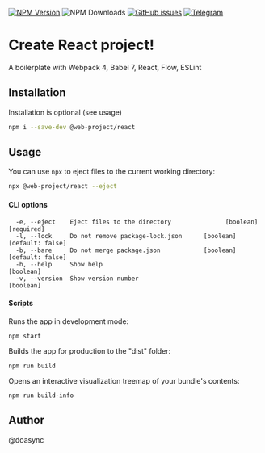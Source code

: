[![NPM Version][npm-image]][npm-url] ![NPM Downloads][downloads-image] [![GitHub issues][issues-image]][issues-url] [![Telegram][telegram-image]][telegram-url]

[npm-image]: https://img.shields.io/npm/v/@web-project/react.svg
[npm-url]: https://www.npmjs.com/package/@web-project/react
[downloads-image]: https://img.shields.io/npm/dw/@web-project/react.svg
[deps-image]: https://david-dm.org/doasync/@web-project/react.svg
[issues-image]: https://img.shields.io/github/issues/doasync/web-project-react.svg
[issues-url]: https://github.com/doasync/web-project-react/issues
[license-image]: https://img.shields.io/badge/license-MIT-blue.svg
[license-url]: https://raw.githubusercontent.com/doasync/web-project-react/master/LICENSE
[telegram-image]: http://i.imgur.com/WANXk3d.png
[telegram-url]: https://t.me/doasync

Create React project!
=====================

A boilerplate with Webpack 4, Babel 7, React, Flow, ESLint

Installation
------------
Installation is optional (see usage)
```bash
npm i --save-dev @web-project/react
```

Usage
-----
You can use `npx` to eject files to the current working directory:
```bash
npx @web-project/react --eject
```

#### CLI options

```
  -e, --eject    Eject files to the directory               [boolean] [required]
  -l, --lock     Do not remove package-lock.json      [boolean] [default: false]
  -b, --bare     Do not merge package.json            [boolean] [default: false]
  -h, --help     Show help                                             [boolean]
  -v, --version  Show version number                                   [boolean]
```

#### Scripts

Runs the app in development mode:
```
npm start
```

Builds the app for production to the "dist" folder:
```
npm run build
```

Opens an interactive visualization treemap of your bundle's contents:
```
npm run build-info
```

Author
------
@doasync
